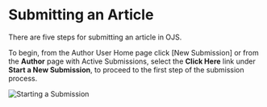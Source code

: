 # Submitting an Article

There are five steps for submitting an article in OJS.

To begin, from the Author User Home page click [New Submission] or from the **Author** page with Active Submissions, select the **Click Here** link under **Start a New Submission**, to proceed to the first step of the submission process.

![Starting a Submission](images/chapter6/author_new_submission.png)


